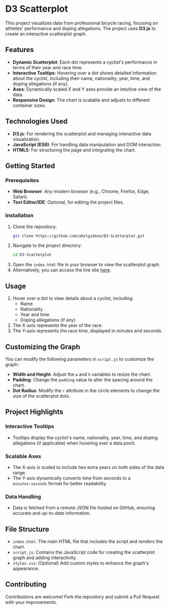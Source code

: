 # D3 Scatterplot

This project visualizes data from professional bicycle racing, focusing on athletes' performance and doping allegations. The project uses **D3.js** to create an interactive scatterplot graph.

## Features

- **Dynamic Scatterplot**: Each dot represents a cyclist's performance in terms of their year and race time.
- **Interactive Tooltips**: Hovering over a dot shows detailed information about the cyclist, including their name, nationality, year, time, and doping allegations (if any).
- **Axes**: Dynamically scaled X and Y axes provide an intuitive view of the data.
- **Responsive Design**: The chart is scalable and adjusts to different container sizes.

## Technologies Used

- **D3.js**: For rendering the scatterplot and managing interactive data visualization.
- **JavaScript (ES6)**: For handling data manipulation and DOM interaction.
- **HTML5**: For structuring the page and integrating the chart.

## Getting Started

### Prerequisites

- **Web Browser**: Any modern browser (e.g., Chrome, Firefox, Edge, Safari).
- **Text Editor/IDE**: Optional, for editing the project files.

### Installation

1. Clone the repository:  
   ```bash
   git clone https://github.com/abelgideon/D3-Scatterplot.git
   ```
2. Navigate to the project directory:  
   ```bash
   cd D3-Scatterplot
   ```
3. Open the `index.html` file in your browser to view the scatterplot graph.
4. Alternatively, you can access the live site [here](https://abelgideon.github.io/D3-Scatterplot/).

## Usage

1. Hover over a dot to view details about a cyclist, including:
   - Name
   - Nationality
   - Year and time
   - Doping allegations (if any)
2. The X-axis represents the year of the race.
3. The Y-axis represents the race time, displayed in minutes and seconds.

## Customizing the Graph

You can modify the following parameters in `script.js` to customize the graph:

- **Width and Height**: Adjust the `w` and `h` variables to resize the chart.
- **Padding**: Change the `padding` value to alter the spacing around the chart.
- **Dot Radius**: Modify the `r` attribute in the circle elements to change the size of the scatterplot dots.

## Project Highlights

### Interactive Tooltips

- Tooltips display the cyclist's name, nationality, year, time, and doping allegations (if applicable) when hovering over a data point.

### Scalable Axes

- The X-axis is scaled to include two extra years on both sides of the data range.
- The Y-axis dynamically converts time from seconds to a `minutes:seconds` format for better readability.

### Data Handling

- Data is fetched from a remote JSON file hosted on GitHub, ensuring accurate and up-to-date information.

## File Structure

- `index.html`: The main HTML file that includes the script and renders the chart.
- `script.js`: Contains the JavaScript code for creating the scatterplot graph and adding interactivity.
- `styles.css`: (Optional) Add custom styles to enhance the graph's appearance.

## Contributing

Contributions are welcome! Fork the repository and submit a Pull Request with your improvements.